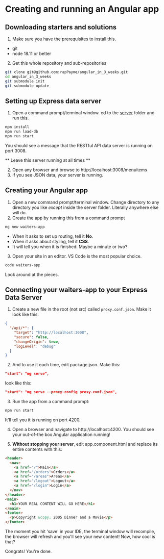 # Creating and running an Angular app
<!-- Time: YYmin -->

## Downloading starters and solutions
1. Make sure you have the prerequisites to install this.
- git
- node 18.11 or better

2. Get this whole repository and sub-repositories
```bash
git clone git@github.com:rapPayne/angular_in_3_weeks.git
cd angular_in_3_weeks
git submodule init
git submodule update
```

## Setting up Express data server
1. Open a command prompt/terminal window. cd to the [server](../../server) folder and run this.
```bash
npm install
npm run load-db
npm run start
```
You should see a message that the RESTful API data server is running on port 3008. 

** Leave this server running at all times **

2. Open any browser and browse to http://localhost:3008/menuitems
3. If you see JSON data, your server is running.

## Creating your Angular app
1. Open a new command prompt/terminal window. Change directory to any directory you like *except* inside the server folder. Literally anywhere else will do.
2. Create the app by running this from a command prompt
```bash
ng new waiters-app
```
- When it asks to set up routing, tell it **No**. 
- When it asks about styling, tell it **CSS**.
- It will tell you when it is finished. Maybe a minute or two?

3. Open your site in an editor. VS Code is the most popular choice.
```bash
code waiters-app
```
Look around at the pieces.

## Connecting your waiters-app to your Express Data Server
1. Create a new file in the root (not src) called `proxy.conf.json`. Make it look like this:
```json
{
  "/api/*": {
    "target": "http://localhost:3008",
    "secure": false,
    "changeOrigin": true,
    "logLevel": "debug"
  }
}
```
2. And to use it each time, edit package.json. Make this:
```json
"start": "ng serve",
```
look like this:
```json
"start": "ng serve --proxy-config proxy.conf.json",
```

3. Run the app from a command prompt:
```bash
npm run start
``` 
It'll tell you it is running on port 4200.

4. Open a browser and navigate to http://localhost:4200.
You should see your out-of-the box Angular application running!

5. **Without stopping your server**, edit app.component.html and replace its entire contents with this:
```html
<header>
  <nav>
    <a href="/">Main</a>
    <a href="/orders">Orders</a>
    <a href="/areas">Areas</a>
    <a href="/logout">Logout</a>
    <a href="/login">Login</a>
  </nav>
</header>
<main>
  <h1>YOUR REAL CONTENT WILL GO HERE</h1>
</main>
<footer>
  <p>Copyright &copy; 2005 Dinner and a Movie</p>
</footer>
```
The moment you hit 'save' in your IDE, the terminal window will recompile, the browser will refresh and you'll see your new content! Now, how cool is that?

Congrats! You're done.